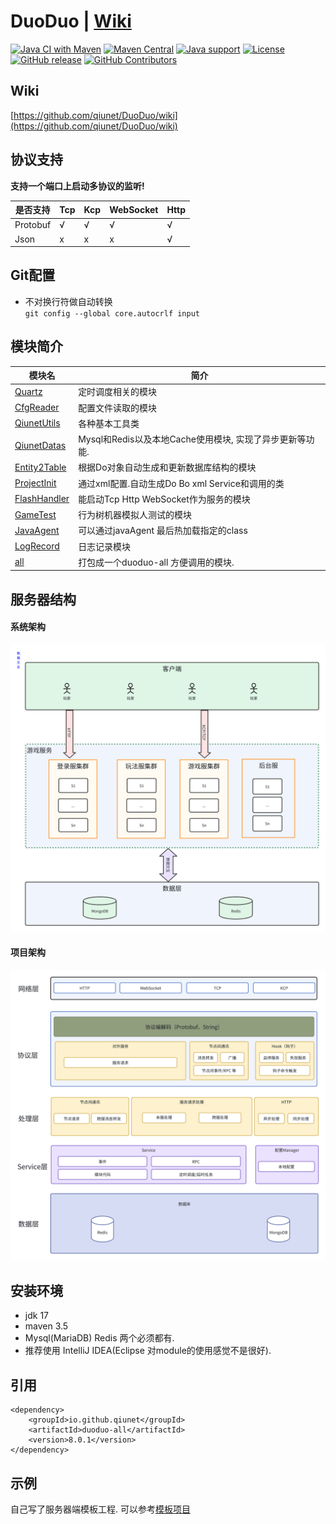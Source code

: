 # DuoDuo | [Wiki](https://github.com/qiunet/DuoDuo/wiki)
[![Java CI with Maven](https://github.com/qiunet/DuoDuo/actions/workflows/maven.yml/badge.svg)](https://github.com/qiunet/DuoDuo/actions/workflows/maven.yml)
[![Maven Central](https://img.shields.io/maven-central/v/io.github.qiunet/duoduo-all?logo=apache-maven&logoColor=white)](https://search.maven.org/artifact/io.github.qiunet/duoduo-all)
[![Java support](https://img.shields.io/badge/Java-17+-green?logo=java&logoColor=white)](https://openjdk.java.net/)
[![License](https://img.shields.io/badge/license-apache--2.0-green)](https://www.apache.org/licenses/LICENSE-2.0.html)
[![GitHub release](https://img.shields.io/github/release/qiunet/DuoDuo)](https://github.com/qiunet/DuoDuo/releases)
[![GitHub Contributors](https://img.shields.io/github/contributors/qiunet/DuoDuo)](https://github.com/qiunet/DuoDuo/graphs/contributors)
	
## Wiki
[https://github.com/qiunet/DuoDuo/wiki](https://github.com/qiunet/DuoDuo/wiki)

## 协议支持
**支持一个端口上启动多协议的监听!**  

| 是否支持     | Tcp | Kcp | WebSocket | Http |
|----------|-----|-----|-----------|------|
| Protobuf | √   | √   | √         | √    |
| Json     | x   | x   | x         | √    |

## Git配置
 - 不对换行符做自动转换<br />
`git config --global core.autocrlf input`

## 模块简介
| 模块名                                    | 简介                                    |
|----------------------------------------|---------------------------------------|
| [Quartz](Quartz/README.md)             | 定时调度相关的模块                             |
| [CfgReader](CfgReader/README.md)       | 配置文件读取的模块                             |
| [QiunetUtils](QiunetUtils/README.md)   | 各种基本工具类                               |
| [QiunetDatas](QiunetDatas/README.md)   | Mysql和Redis以及本地Cache使用模块, 实现了异步更新等功能. |
| [Entity2Table](Entity2Table/README.md) | 根据Do对象自动生成和更新数据库结构的模块                 |
| [ProjectInit](ProjectInit/README.md)   | 通过xml配置.自动生成Do Bo xml Service和调用的类    |
| [FlashHandler](FlashHandler/README.md) | 能启动Tcp Http WebSocket作为服务的模块          |
| [GameTest](GameTest/README.md)         | 行为树机器模拟人测试的模块                         |
| [JavaAgent](JavaAgent/README.md)       | 可以通过javaAgent 最后热加载指定的class           |
| [LogRecord](LogRecord/README.md)       | 日志记录模块                                |
| [all](all/README.md)                   | 打包成一个duoduo-all 方便调用的模块.              |


## 服务器结构
#### 系统架构
![服务器项目结构](all/img/ServerConstructor.png)
#### 项目架构
![服务器项目结构](all/img/ProjectConstructor.png)

## 安装环境

* jdk 17
* maven 3.5
* Mysql(MariaDB) Redis 两个必须都有.
* 推荐使用 IntelliJ IDEA(Eclipse 对module的使用感觉不是很好).

## 引用
	<dependency>
		<groupId>io.github.qiunet</groupId>
		<artifactId>duoduo-all</artifactId>
		<version>8.0.1</version>
	</dependency>

 
## 示例

自己写了服务器端模板工程. 可以参考[模板项目](https://github.com/qiunet/DuoDuoExample)
